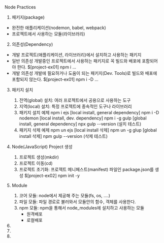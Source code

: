 Node Practices

1.  패키지(package)
-   완전한 애플리케이션(nodemon, babel, webpack)
-   프로젝트에서 사용하는 모듈(라이브러리)

2.  의존성(Dependency)
-   개발 프로젝트(애플리케이션, 라이브러리)에서 설치하고 사용하는 패키지
-   일반 의존성
        개발중인 프로젝트에서 사용하는 패키지로 꼭 빌드와 배포에 포함되어야 한다.
        $[project-ex01] npm i ...
-   개발 의존성
        개발에 필요하거나 도움이 되는 패키지(Dev. Tools)로 빌드와 배포에 포함되지 않는다.
        $[project-ex01] npm i -D ...

3.  패키지 설치
    1)  전역(global) 설치: 여러 프로젝트에서 공용으로 사용하는 도구
    2)  지역(local)  설치: 특정 프로젝트에 종속적인 도구나 라이브러리
    3)  패키지 설치 예제
        npm i ejs           [local install, general dependency]
        npm i -D nodemon    [local install, dev. dependency]
        npm i -g gulp       [global install, general dependency]
        npx gulp --version  (설치 테스트)
    4)  패키지 삭제 예제
        npm un ejs          [local install 삭제]
        npm un -g glup      [global install 삭제]
        npm gulp --version  (삭제 테스트)

4.  Node(JavaScript) Project 생성
    1) 프로젝트 생성(mkdir)
    2) 프로젝트 이동(cd)
    3) 프로젝트 초기화: 프로젝트 메니페스트(manifest) 파일인 package.json를 생성
        $[project-ex02]     npm init -y

5.  Module
    1) 코어 모듈: node에서 제공해 주는 모듈(fs, os, ....)
    2) 파일 모듈: 파일 경로로 불러와서 모듈안의 함수, 객체를 사용한다.
    3) npm 모듈: npm을 통해서 node_modules에 설치하고 사용하는 모듈
        - 원격배포
        - 로컬배포

6.
7.
8.